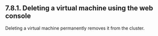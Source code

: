 ## 7.8.1. Deleting a virtual machine using the web console

Deleting a virtual machine permanently removes it from the cluster.


